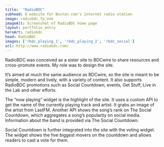 ```yaml
---
title:  "RadioBDC"
subhead: A website for Boston.com’s internet radio station
image: radiobdc_fp_one
imageAlt: Screenshot of RadioBDC home page
layout: portfolio_entry
heroArt: radiobdc
head: RadioBDC
images: ['rbdc_playing_1', 'rbdc_playing_2', 'rbdc_social']
url: http://www.radiobdc.com/
---
```


RadioBDC was conceived as a sister site to BDCwire to share resources and cross-promote events. My role was to design the site. 

It’s aimed at much the same audience as BDCwire, so the site is meant to be simple, modern and lively, with a variety of content. It also supports RadioBDC promotions such as Social Countdown, events, Get Stuff, Live in the Lab and other efforts.

The “now playing” widget is the highlight of the site. It uses a custom API to get the name of the currently playing track and artist. It grabs an image of the artist from LastFM. Another API shows the song’s rank on The Social Countdown, which aggregates a song’s popularity on social media. Information about the band is provided via The Social Countdown.

Social Countdown is further integrated into the site with the voting widget. The widget shows the five biggest movers on the countdown and allows readers to cast a vote for them.
